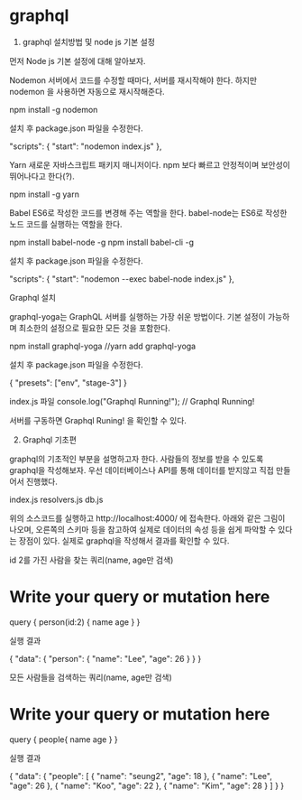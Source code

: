 # graphql

1. graphql 설치방법 및 node js 기본 설정


먼저 Node js 기본 설정에 대해 알아보자.

Nodemon
서버에서 코드를 수정할 때마다, 서버를 재시작해야 한다.
하지만 nodemon 을 사용하면 자동으로 재시작해준다.

npm install -g nodemon

설치 후 package.json 파일을 수정한다.

"scripts": {
    "start": "nodemon index.js"
  },


Yarn
새로운 자바스크립트 패키지 매니저이다. 
npm 보다 빠르고 안정적이며 보안성이 뛰어나다고 한다(?).

npm install -g yarn


Babel
ES6로 작성한 코드를 변경해 주는 역할을 한다. 
babel-node는 ES6로 작성한 노드 코드를 실행하는 역할을 한다. 

npm install babel-node -g
npm install babel-cli -g

설치 후 package.json 파일을 수정한다.

"scripts": {
    "start": "nodemon --exec babel-node index.js"
  },



Graphql 설치

graphql-yoga는 GraphQL 서버를 실행하는 가장 쉬운 방법이다.
기본 설정이 가능하며 최소한의 설정으로 필요한 모든 것을 포함한다.

npm install graphql-yoga
//yarn add graphql-yoga

설치 후 package.json 파일을 수정한다.

{
  "presets": ["env", "stage-3"]
}

index.js 파일
console.log("Graphql Running!");
// Graphql Running!

서버를 구동하면 Graphql Runing! 을 확인할 수 있다.



2. Graphql 기초편

graphql의 기초적인 부분을 설명하고자 한다.
사람들의 정보를 받을 수 있도록 graphql을 작성해보자.
우선 데이터베이스나 API를 통해 데이터를 받지않고 직접 만들어서 진행했다.


index.js
resolvers.js
db.js


위의 소스코드를 실행하고 http://localhost:4000/ 에 접속한다.
아래와 같은 그림이 나오며, 오른쪽의 스키마 등을 참고하여 실제로 데이터의 속성 등을 쉽게 파악할 수 있다는 장점이 있다.
실제로 graphql을 작성해서 결과를 확인할 수 있다.


id 2를 가진 사람을 찾는 쿼리(name, age만 검색)

# Write your query or mutation here
query {
  person(id:2) {
    name
    age
  }
}


실행 결과

{
  "data": {
    "person": {
      "name": "Lee",
      "age": 26
    }
  }
}


모든 사람들을 검색하는 쿼리(name, age만 검색)

# Write your query or mutation here
query {
  people{
    name
    age
  }
}


실행 결과

{
  "data": {
    "people": [
      {
        "name": "seung2",
        "age": 18
      },
      {
        "name": "Lee",
        "age": 26
      },
      {
        "name": "Koo",
        "age": 22
      },
      {
        "name": "Kim",
        "age": 28
      }
    ]
  }
}
